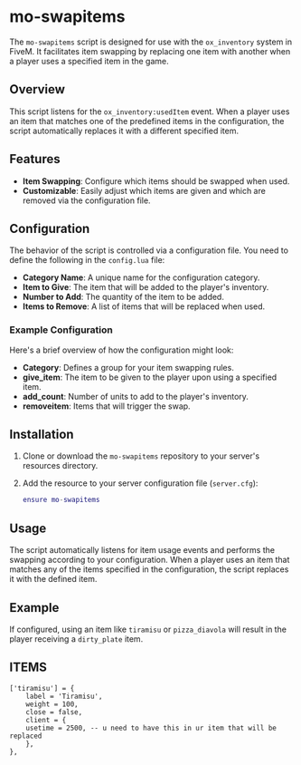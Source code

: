 # mo-swapitems

The `mo-swapitems` script is designed for use with the `ox_inventory` system in FiveM. It facilitates item swapping by replacing one item with another when a player uses a specified item in the game.

## Overview

This script listens for the `ox_inventory:usedItem` event. When a player uses an item that matches one of the predefined items in the configuration, the script automatically replaces it with a different specified item.

## Features

- **Item Swapping**: Configure which items should be swapped when used.
- **Customizable**: Easily adjust which items are given and which are removed via the configuration file.

## Configuration

The behavior of the script is controlled via a configuration file. You need to define the following in the `config.lua` file:

- **Category Name**: A unique name for the configuration category.
- **Item to Give**: The item that will be added to the player's inventory.
- **Number to Add**: The quantity of the item to be added.
- **Items to Remove**: A list of items that will be replaced when used.

### Example Configuration

Here's a brief overview of how the configuration might look:

- **Category**: Defines a group for your item swapping rules.
- **give_item**: The item to be given to the player upon using a specified item.
- **add_count**: Number of units to add to the player's inventory.
- **removeitem**: Items that will trigger the swap.

## Installation

1. Clone or download the `mo-swapitems` repository to your server's resources directory.
2. Add the resource to your server configuration file (`server.cfg`):

    ```lua
    ensure mo-swapitems
    ```

## Usage

The script automatically listens for item usage events and performs the swapping according to your configuration. When a player uses an item that matches any of the items specified in the configuration, the script replaces it with the defined item.

## Example

If configured, using an item like `tiramisu` or `pizza_diavola` will result in the player receiving a `dirty_plate` item.

## ITEMS

	['tiramisu'] = {
		label = 'Tiramisu',
		weight = 100,
		close = false,
		client = {
		usetime = 2500, -- u need to have this in ur item that will be replaced
		},
	},




